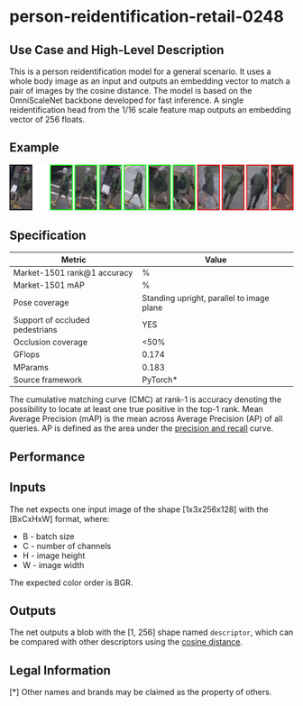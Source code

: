 # person-reidentification-retail-0248

## Use Case and High-Level Description

This is a person reidentification model for a general scenario. It uses a whole
body image as an input and outputs an embedding vector to match a pair of images
by the cosine distance. The model is based on the OmniScaleNet backbone developed for fast inference.
A single reidentification head from the 1/16 scale
feature map outputs an embedding vector of 256 floats.

## Example

![](./person-reidentification-retail-0248.jpg)

## Specification

| Metric                            | Value                                     |
|-----------------------------------|-------------------------------------------|
| Market-1501 rank@1 accuracy       |  %                                    |
| Market-1501 mAP                   |  %                                    |
| Pose coverage                     | Standing upright, parallel to image plane |
| Support of occluded pedestrians   | YES                                       |
| Occlusion coverage                | <50%                                      |
| GFlops                            | 0.174                                     |
| MParams                           | 0.183                                     |
| Source framework                  | PyTorch\*                                 |

The cumulative matching curve (CMC) at rank-1 is accuracy denoting the possibility
to locate at least one true positive in the top-1 rank.
Mean Average Precision (mAP) is the mean across Average Precision (AP) of all queries.
AP is defined as the area under the
[precision and recall](https://en.wikipedia.org/wiki/Precision_and_recall) curve.

## Performance

## Inputs

The net expects one input image of the shape [1x3x256x128] with the [BxCxHxW] format, where:
- B - batch size
- C - number of channels
- H - image height
- W - image width

The expected color order is BGR.

## Outputs

The net outputs a blob with the [1, 256] shape named `descriptor`, which can be
compared with other descriptors using the
[cosine distance](https://en.wikipedia.org/wiki/Cosine_similarity).

## Legal Information
[*] Other names and brands may be claimed as the property of others.
